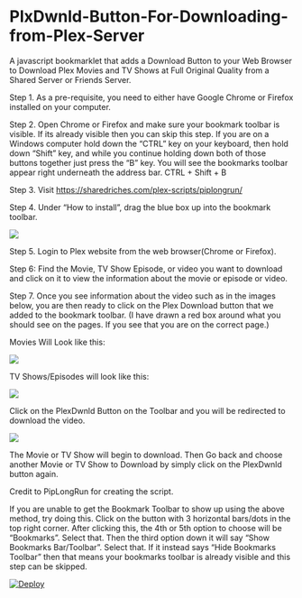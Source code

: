 # PlxDwnld-Button-For-Downloading-from-Plex-Server

A javascript bookmarklet that adds a Download Button to your Web Browser to Download Plex Movies and TV Shows at Full Original Quality from a Shared Server or Friends Server.
 
Step 1. As a pre-requisite, you need to either have Google Chrome or Firefox installed on your computer.  

Step 2. Open Chrome or Firefox and make sure your bookmark toolbar is visible. If its already visible then you can skip this step. If you are on a Windows computer hold down the “CTRL” key on your keyboard, then hold down “Shift” key, and while you continue holding down both of those buttons together just press the “B” key. You will see the bookmarks toolbar appear right underneath the address bar. CTRL + Shift + B
 
Step 3. Visit https://sharedriches.com/plex-scripts/piplongrun/
 
Step 4. Under “How to install”, drag the blue box up into the bookmark toolbar.

<img src="https://miro.medium.com/max/1400/1*SP6Bg1RnmahauZx2XibkqQ.gif"></img>

Step 5. Login to Plex website from the web browser(Chrome or Firefox).

Step 6: Find the Movie, TV Show Episode, or video you want to download and click on it to view the information about the movie or episode or video.

Step 7. Once you see information about the video such as in the images below, you are then ready to click on the Plex Download button that we added to the bookmark toolbar. (I have drawn a red box around what you should see on the pages. If you see that you are on the correct page.)

Movies Will Look like this:

<img src="https://miro.medium.com/max/700/1*UGUPL7S1_0uLRAFEYDV_Bw.jpeg"></img>

TV Shows/Episodes will look like this:

<img src="https://miro.medium.com/max/700/1*eyx8dybHw6kB0ftIKGYjoA.jpeg"></img>

Click on the PlexDwnld Button on the Toolbar and you will be redirected to download the video.

<img src="https://miro.medium.com/max/700/1*2zH69ffMbY8TRvcwBvELTA.jpeg"></img>

The Movie or TV Show will begin to download. Then Go back and choose another Movie or TV Show to Download by simply click on the PlexDwnld button again.

Credit to PipLongRun for creating the script.

If you are unable to get the Bookmark Toolbar to show up using the above method, try doing this. Click on the button with 3 horizontal bars/dots in the top right corner. After clicking this, the 4th or 5th option to choose will be “Bookmarks”. Select that. Then the third option down it will say “Show Bookmarks Bar/Toolbar”. Select that. If it instead says “Hide Bookmarks Toolbar” then that means your bookmarks toolbar is already visible and this step can be skipped.



<a href="https://dashboard.heroku.com/new?template=https://github.com/Plex-download/PlxDwnld-Button-For-Downloading-from-Plex-Server">
  <img src="https://www.herokucdn.com/deploy/button.svg" alt="Deploy">
</a>
